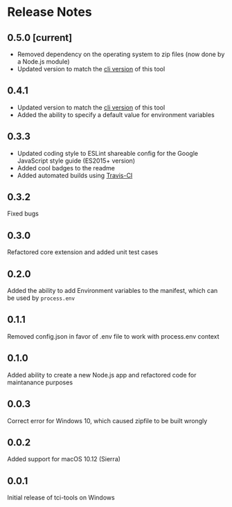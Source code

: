 # Release Notes

## 0.5.0 [current]
* Removed dependency on the operating system to zip files (now done by a Node.js module)
* Updated version to match the [cli version](https://github.com/TIBCOSoftware/tibcli-node) of this tool

## 0.4.1
* Updated version to match the [cli version](https://github.com/TIBCOSoftware/tibcli-node) of this tool
* Added the ability to specify a default value for environment variables

## 0.3.3
* Updated coding style to ESLint shareable config for the Google JavaScript style guide (ES2015+ version)
* Added cool badges to the readme
* Added automated builds using [Travis-CI](https://travis-ci.org)

## 0.3.2
Fixed bugs

## 0.3.0
Refactored core extension and added unit test cases

## 0.2.0
Added the ability to add Environment variables to the manifest, which can be used by `process.env`

## 0.1.1
Removed config.json in favor of .env file to work with process.env context

## 0.1.0
Added ability to create a new Node.js app and refactored code for maintanance purposes

## 0.0.3
Correct error for Windows 10, which caused zipfile to be built wrongly

## 0.0.2
Added support for macOS 10.12 (Sierra)

## 0.0.1
Initial release of tci-tools on Windows